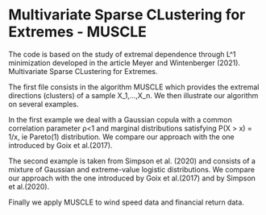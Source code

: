 # Multivariate Sparse CLustering for Extremes - MUSCLE

The code is based on the study of extremal dependence through L^1 minimization developed in the article
Meyer and Wintenberger (2021). Multivariate Sparse CLustering for Extremes.

The first file consists in the algorithm MUSCLE which provides the extremal directions (clusters) of a sample X_1,...,X_n. We then illustrate our algorithm on several examples.

In the first example we deal with a Gaussian copula with a common correlation parameter ρ<1 and marginal distributions satisfying P(X > x) = 1/x, ie Pareto(1) distribution. We compare our approach with the one introduced by Goix et al.(2017).

The second example is taken from Simpson et al. (2020) and consists of a mixture of Gaussian and extreme-value logistic distributions. We compare our approach with the one introduced by Goix et al.(2017) and by Simpson et al.(2020).

Finally we apply MUSCLE to wind speed data and financial return data.
